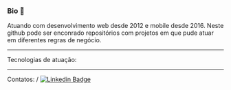 ### Bio 🔖

Atuando com desenvolvimento web desde 2012 e mobile desde 2016. 
Neste github pode ser enconrado repositórios com projetos em que pude atuar em diferentes regras de negócio. 
_________________________________________________________________________________________________________________
Tecnologias de atuação:


_________________________________________________________________________________________________________________
Contatos: /
[![Linkedin Badge](https://s2.glbimg.com/rw68OWF0LqFH4E2_enXyE0lcAs=/640x233/s.glbimg.com/po/tt/f/original/2011/05/18/linkedin_logo_1.jpg&link=https://www.linkedin.com/in/leandro-loureiro-dev//)](https://www.linkedin.com/in/leandro-loureiro-dev/)


<!--
**leandromltec/leandromltec** is a ✨ _special_ ✨ repository because its `README.md` (this file) appears on your GitHub profile.

Here are some ideas to get you started:

- 🔭 I’m currently working on ...
- 🌱 I’m currently learning ...
- 👯 I’m looking to collaborate on ...
- 🤔 I’m looking for help with ...
- 💬 Ask me about ...
- 📫 How to reach me: ...
- 😄 Pronouns: ...
- ⚡ Fun fact: ...
-->

